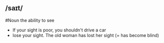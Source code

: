 ## /saɪt/
#Noun
the ability to see

- If your sight is poor, you shouldn't drive a car
- lose your sight. The old woman has lost her sight (= has become blind)